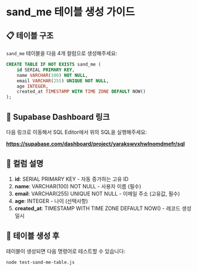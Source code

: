 # sand_me 테이블 생성 가이드

## 📋 테이블 구조

`sand_me` 테이블을 다음 4개 컬럼으로 생성해주세요:

```sql
CREATE TABLE IF NOT EXISTS sand_me (
    id SERIAL PRIMARY KEY,
    name VARCHAR(100) NOT NULL,
    email VARCHAR(255) UNIQUE NOT NULL,
    age INTEGER,
    created_at TIMESTAMP WITH TIME ZONE DEFAULT NOW()
);
```

## 🔗 Supabase Dashboard 링크

다음 링크로 이동해서 SQL Editor에서 위의 SQL을 실행해주세요:

**https://supabase.com/dashboard/project/yarakswvxhwlnomdmefr/sql**

## 📝 컬럼 설명

1. **id**: SERIAL PRIMARY KEY - 자동 증가하는 고유 ID
2. **name**: VARCHAR(100) NOT NULL - 사용자 이름 (필수)
3. **email**: VARCHAR(255) UNIQUE NOT NULL - 이메일 주소 (고유값, 필수)
4. **age**: INTEGER - 나이 (선택사항)
5. **created_at**: TIMESTAMP WITH TIME ZONE DEFAULT NOW() - 레코드 생성일시

## 🚀 테이블 생성 후

테이블이 생성되면 다음 명령어로 테스트할 수 있습니다:

```bash
node test-sand-me-table.js
```
